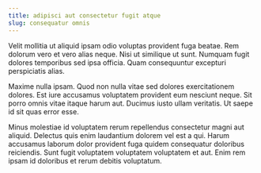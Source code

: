 ```yaml
---
title: adipisci aut consectetur fugit atque
slug: consequatur omnis
---
```


Velit mollitia ut aliquid ipsam odio voluptas provident fuga beatae. Rem dolorum vero et vero alias neque. Nisi ut similique ut sunt. Numquam fugit dolores temporibus sed ipsa officia. Quam consequuntur excepturi perspiciatis alias.

Maxime nulla ipsam. Quod non nulla vitae sed dolores exercitationem dolores. Est iure accusamus voluptatem provident eum nesciunt neque. Sit porro omnis vitae itaque harum aut. Ducimus iusto ullam veritatis. Ut saepe id sit quas error esse.

Minus molestiae id voluptatem rerum repellendus consectetur magni aut aliquid. Delectus quis enim laudantium dolorem vel est a qui. Harum accusamus laborum dolor provident fuga quidem consequatur doloribus reiciendis. Sunt fugit voluptatem voluptatem voluptatem et aut. Enim rem ipsam id doloribus et rerum debitis voluptatum.
